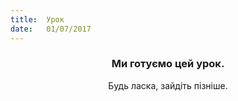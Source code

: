 ```yaml
---
title:  Урок
date:   01/07/2017
---
```


### <center>Ми готуємо цей урок.</center>
<center>Будь ласка, зайдіть пізніше.</center>